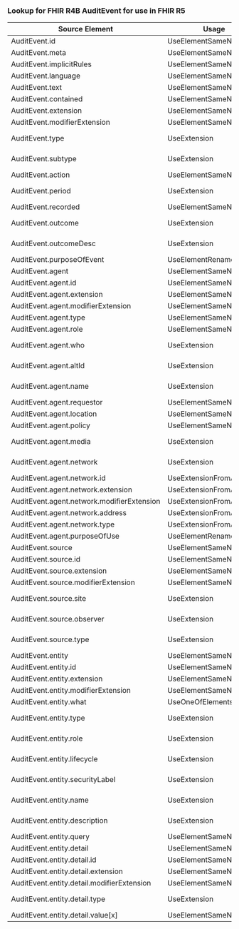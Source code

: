 ### Lookup for FHIR R4B AuditEvent for use in FHIR R5

| Source Element | Usage | Target |
| -------------- | ----- | ------ |
| AuditEvent.id | UseElementSameName | AuditEvent.id |
| AuditEvent.meta | UseElementSameName | AuditEvent.meta |
| AuditEvent.implicitRules | UseElementSameName | AuditEvent.implicitRules |
| AuditEvent.language | UseElementSameName | AuditEvent.language |
| AuditEvent.text | UseElementSameName | AuditEvent.text |
| AuditEvent.contained | UseElementSameName | AuditEvent.contained |
| AuditEvent.extension | UseElementSameName | AuditEvent.extension |
| AuditEvent.modifierExtension | UseElementSameName | AuditEvent.modifierExtension |
| AuditEvent.type | UseExtension | http://hl7.org/fhir/4.3/StructureDefinition/extension-AuditEvent.type |
| AuditEvent.subtype | UseExtension | http://hl7.org/fhir/4.3/StructureDefinition/extension-AuditEvent.subtype |
| AuditEvent.action | UseElementSameName | AuditEvent.action |
| AuditEvent.period | UseExtension | http://hl7.org/fhir/4.3/StructureDefinition/extension-AuditEvent.period |
| AuditEvent.recorded | UseElementSameName | AuditEvent.recorded |
| AuditEvent.outcome | UseExtension | http://hl7.org/fhir/4.3/StructureDefinition/extension-AuditEvent.outcome |
| AuditEvent.outcomeDesc | UseExtension | http://hl7.org/fhir/4.3/StructureDefinition/extension-AuditEvent.outcomeDesc |
| AuditEvent.purposeOfEvent | UseElementRenamed | AuditEvent.authorization |
| AuditEvent.agent | UseElementSameName | AuditEvent.agent |
| AuditEvent.agent.id | UseElementSameName | AuditEvent.agent.id |
| AuditEvent.agent.extension | UseElementSameName | AuditEvent.agent.extension |
| AuditEvent.agent.modifierExtension | UseElementSameName | AuditEvent.agent.modifierExtension |
| AuditEvent.agent.type | UseElementSameName | AuditEvent.agent.type |
| AuditEvent.agent.role | UseElementSameName | AuditEvent.agent.role |
| AuditEvent.agent.who | UseExtension | http://hl7.org/fhir/4.3/StructureDefinition/extension-AuditEvent.agent.who |
| AuditEvent.agent.altId | UseExtension | http://hl7.org/fhir/4.3/StructureDefinition/extension-AuditEvent.agent.altId |
| AuditEvent.agent.name | UseExtension | http://hl7.org/fhir/4.3/StructureDefinition/extension-AuditEvent.agent.name |
| AuditEvent.agent.requestor | UseElementSameName | AuditEvent.agent.requestor |
| AuditEvent.agent.location | UseElementSameName | AuditEvent.agent.location |
| AuditEvent.agent.policy | UseElementSameName | AuditEvent.agent.policy |
| AuditEvent.agent.media | UseExtension | http://hl7.org/fhir/4.3/StructureDefinition/extension-AuditEvent.agent.media |
| AuditEvent.agent.network | UseExtension | http://hl7.org/fhir/4.3/StructureDefinition/extension-AuditEvent.agent.network |
| AuditEvent.agent.network.id | UseExtensionFromAncestor | - |
| AuditEvent.agent.network.extension | UseExtensionFromAncestor | - |
| AuditEvent.agent.network.modifierExtension | UseExtensionFromAncestor | - |
| AuditEvent.agent.network.address | UseExtensionFromAncestor | - |
| AuditEvent.agent.network.type | UseExtensionFromAncestor | - |
| AuditEvent.agent.purposeOfUse | UseElementRenamed | AuditEvent.agent.authorization |
| AuditEvent.source | UseElementSameName | AuditEvent.source |
| AuditEvent.source.id | UseElementSameName | AuditEvent.source.id |
| AuditEvent.source.extension | UseElementSameName | AuditEvent.source.extension |
| AuditEvent.source.modifierExtension | UseElementSameName | AuditEvent.source.modifierExtension |
| AuditEvent.source.site | UseExtension | http://hl7.org/fhir/4.3/StructureDefinition/extension-AuditEvent.source.site |
| AuditEvent.source.observer | UseExtension | http://hl7.org/fhir/4.3/StructureDefinition/extension-AuditEvent.source.observer |
| AuditEvent.source.type | UseExtension | http://hl7.org/fhir/4.3/StructureDefinition/extension-AuditEvent.source.type |
| AuditEvent.entity | UseElementSameName | AuditEvent.entity |
| AuditEvent.entity.id | UseElementSameName | AuditEvent.entity.id |
| AuditEvent.entity.extension | UseElementSameName | AuditEvent.entity.extension |
| AuditEvent.entity.modifierExtension | UseElementSameName | AuditEvent.entity.modifierExtension |
| AuditEvent.entity.what | UseOneOfElements | AuditEvent.entity.what,AuditEvent.entity.what |
| AuditEvent.entity.type | UseExtension | http://hl7.org/fhir/4.3/StructureDefinition/extension-AuditEvent.entity.type |
| AuditEvent.entity.role | UseExtension | http://hl7.org/fhir/4.3/StructureDefinition/extension-AuditEvent.entity.role |
| AuditEvent.entity.lifecycle | UseExtension | http://hl7.org/fhir/4.3/StructureDefinition/extension-AuditEvent.entity.lifecycle |
| AuditEvent.entity.securityLabel | UseExtension | http://hl7.org/fhir/4.3/StructureDefinition/extension-AuditEvent.entity.securityLabel |
| AuditEvent.entity.name | UseExtension | http://hl7.org/fhir/4.3/StructureDefinition/extension-AuditEvent.entity.name |
| AuditEvent.entity.description | UseExtension | http://hl7.org/fhir/4.3/StructureDefinition/extension-AuditEvent.entity.description |
| AuditEvent.entity.query | UseElementSameName | AuditEvent.entity.query |
| AuditEvent.entity.detail | UseElementSameName | AuditEvent.entity.detail |
| AuditEvent.entity.detail.id | UseElementSameName | AuditEvent.entity.detail.id |
| AuditEvent.entity.detail.extension | UseElementSameName | AuditEvent.entity.detail.extension |
| AuditEvent.entity.detail.modifierExtension | UseElementSameName | AuditEvent.entity.detail.modifierExtension |
| AuditEvent.entity.detail.type | UseExtension | http://hl7.org/fhir/4.3/StructureDefinition/extension-AuditEvent.entity.detail.type |
| AuditEvent.entity.detail.value[x] | UseElementSameName | AuditEvent.entity.detail.value[x] |
